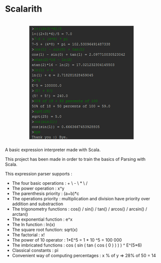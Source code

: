 # Scalarith

<h1 style="text-align:center">
<img src="./example/example_output.png" >
</h1>

A basic expression interpreter made with Scala.

This project has been made in order to train the basics of Parsing with Scala.

This expression parser supports :
- The four basic operations : + \ - \ * \ /
- The power operation : x^y 
- The parenthesis priority : (a+b)*c
- The operations priority : multiplication and division have priority over addition and substraction
- The trigonometry functions : cos() / sin() / tan() / arcos() / arcsin() / arctan()
- The exponential function : e^x
- The ln function : ln(x)
- The square root function: sqrt(x)
- The factorial : x!
- The power of 10 operator : 1*E^5 = 1 * 10 ^5 = 100 000
- The imbricated functions : cos ( sin ( tan ( cos ( 0 ) ) ) ) ^ E^(5*6)
- Classical constants : pi 
- Convenient way of computing percentages : x % of y => 28% of 50 = 14
